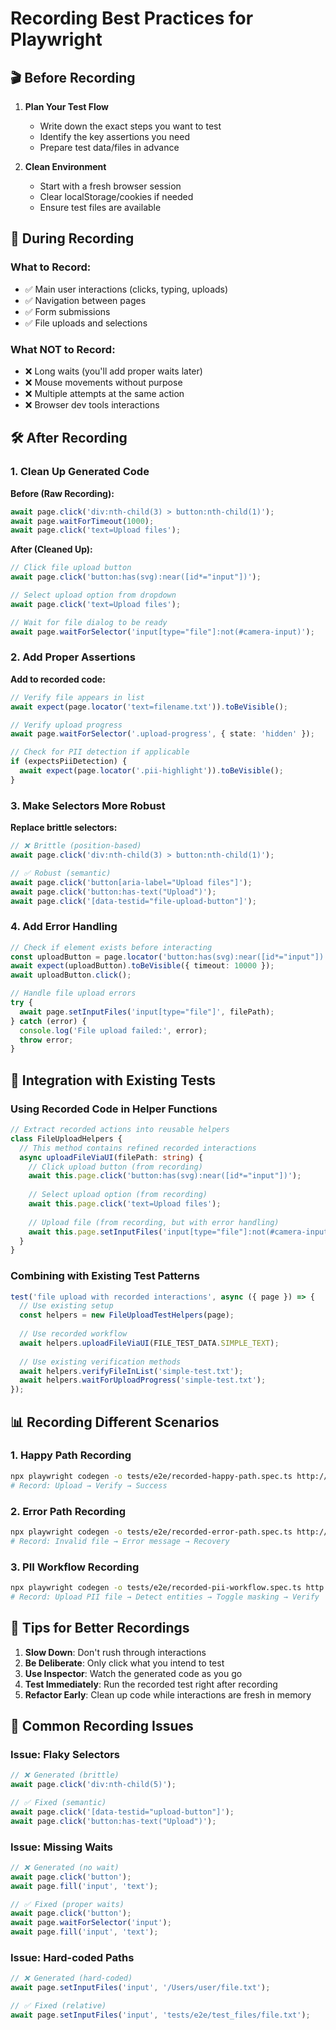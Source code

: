 # Recording Best Practices for Playwright

## 🎬 Before Recording

1. **Plan Your Test Flow**
   - Write down the exact steps you want to test
   - Identify the key assertions you need
   - Prepare test data/files in advance

2. **Clean Environment**
   - Start with a fresh browser session
   - Clear localStorage/cookies if needed
   - Ensure test files are available

## 🎯 During Recording

### What to Record:
- ✅ Main user interactions (clicks, typing, uploads)
- ✅ Navigation between pages
- ✅ Form submissions
- ✅ File uploads and selections

### What NOT to Record:
- ❌ Long waits (you'll add proper waits later)
- ❌ Mouse movements without purpose
- ❌ Multiple attempts at the same action
- ❌ Browser dev tools interactions

## 🛠️ After Recording

### 1. Clean Up Generated Code

**Before (Raw Recording):**
```typescript
await page.click('div:nth-child(3) > button:nth-child(1)');
await page.waitForTimeout(1000);
await page.click('text=Upload files');
```

**After (Cleaned Up):**
```typescript
// Click file upload button
await page.click('button:has(svg):near([id*="input"])');

// Select upload option from dropdown
await page.click('text=Upload files');

// Wait for file dialog to be ready
await page.waitForSelector('input[type="file"]:not(#camera-input)');
```

### 2. Add Proper Assertions

**Add to recorded code:**
```typescript
// Verify file appears in list
await expect(page.locator('text=filename.txt')).toBeVisible();

// Verify upload progress
await page.waitForSelector('.upload-progress', { state: 'hidden' });

// Check for PII detection if applicable
if (expectsPiiDetection) {
  await expect(page.locator('.pii-highlight')).toBeVisible();
}
```

### 3. Make Selectors More Robust

**Replace brittle selectors:**
```typescript
// ❌ Brittle (position-based)
await page.click('div:nth-child(3) > button:nth-child(1)');

// ✅ Robust (semantic)
await page.click('button[aria-label="Upload files"]');
await page.click('button:has-text("Upload")');
await page.click('[data-testid="file-upload-button"]');
```

### 4. Add Error Handling

```typescript
// Check if element exists before interacting
const uploadButton = page.locator('button:has(svg):near([id*="input"])');
await expect(uploadButton).toBeVisible({ timeout: 10000 });
await uploadButton.click();

// Handle file upload errors
try {
  await page.setInputFiles('input[type="file"]', filePath);
} catch (error) {
  console.log('File upload failed:', error);
  throw error;
}
```

## 🔄 Integration with Existing Tests

### Using Recorded Code in Helper Functions

```typescript
// Extract recorded actions into reusable helpers
class FileUploadHelpers {
  // This method contains refined recorded interactions
  async uploadFileViaUI(filePath: string) {
    // Click upload button (from recording)
    await this.page.click('button:has(svg):near([id*="input"])');
    
    // Select upload option (from recording)
    await this.page.click('text=Upload files');
    
    // Upload file (from recording, but with error handling)
    await this.page.setInputFiles('input[type="file"]:not(#camera-input)', filePath);
  }
}
```

### Combining with Existing Test Patterns

```typescript
test('file upload with recorded interactions', async ({ page }) => {
  // Use existing setup
  const helpers = new FileUploadTestHelpers(page);
  
  // Use recorded workflow
  await helpers.uploadFileViaUI(FILE_TEST_DATA.SIMPLE_TEXT);
  
  // Use existing verification methods
  await helpers.verifyFileInList('simple-test.txt');
  await helpers.waitForUploadProgress('simple-test.txt');
});
```

## 📊 Recording Different Scenarios

### 1. Happy Path Recording
```bash
npx playwright codegen -o tests/e2e/recorded-happy-path.spec.ts http://localhost:5173
# Record: Upload → Verify → Success
```

### 2. Error Path Recording
```bash
npx playwright codegen -o tests/e2e/recorded-error-path.spec.ts http://localhost:5173
# Record: Invalid file → Error message → Recovery
```

### 3. PII Workflow Recording
```bash
npx playwright codegen -o tests/e2e/recorded-pii-workflow.spec.ts http://localhost:5173
# Record: Upload PII file → Detect entities → Toggle masking → Verify
```

## 🎯 Tips for Better Recordings

1. **Slow Down**: Don't rush through interactions
2. **Be Deliberate**: Only click what you intend to test
3. **Use Inspector**: Watch the generated code as you go
4. **Test Immediately**: Run the recorded test right after recording
5. **Refactor Early**: Clean up code while interactions are fresh in memory

## 🐛 Common Recording Issues

### Issue: Flaky Selectors
```typescript
// ❌ Generated (brittle)
await page.click('div:nth-child(5)');

// ✅ Fixed (semantic)
await page.click('[data-testid="upload-button"]');
await page.click('button:has-text("Upload")');
```

### Issue: Missing Waits
```typescript
// ❌ Generated (no wait)
await page.click('button');
await page.fill('input', 'text');

// ✅ Fixed (proper waits)
await page.click('button');
await page.waitForSelector('input');
await page.fill('input', 'text');
```

### Issue: Hard-coded Paths
```typescript
// ❌ Generated (hard-coded)
await page.setInputFiles('input', '/Users/user/file.txt');

// ✅ Fixed (relative)
await page.setInputFiles('input', 'tests/e2e/test_files/file.txt');
```
